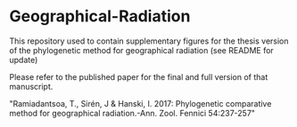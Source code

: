 # Geographical-Radiation
This repository used to contain supplementary figures for the thesis version of the phylogenetic method for geographical radiation (see README for update)

Please refer to the published paper for the final and full version of that manuscript.

"Ramiadantsoa, T., Sirén, J & Hanski, I. 2017: Phylogenetic comparative method for geographical 
radiation.-Ann. Zool. Fennici 54:237-257"
